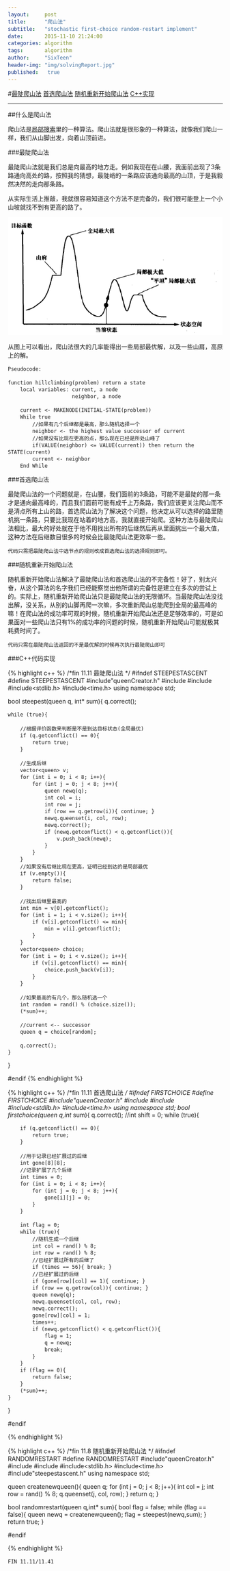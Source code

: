 ```yaml
---
layout:     post
title:      "爬山法"
subtitle:   "stochastic first-choice random-restart implement"
date:       2015-11-10 21:24:00
categories: algorithm
tags:       algorithm
author:     "SixTeen"
header-img: "img/solvingReport.jpg"
published:   true
---
```


#<a href="#01">最陡爬山法</a> <a href="#02">首选爬山法</a> <a href="#03">随机重新开始爬山法</a> <a href="#04">C++实现</a>

---

##什么是爬山法

爬山法是[局部搜索](/algorithm/Localsearching/)里的一种算法。爬山法就是很形象的一种算法，就像我们爬山一样，我们从山脚出发，向着山顶前进。

###<a name="01"></a>最陡爬山法

最陡爬山法就是我们总是向最高的地方走。例如我现在在山腰，我面前出现了3条路通向高处的路，按照我的猜想，最陡峭的一条路应该通向最高的山顶，于是我毅然决然的走向那条路。

从实际生活上推敲，我就很容易知道这个方法不是完备的，我们很可能登上一个小山坡就找不到有更高的路了。

![状态图](/img/algorithm/hill-climbing.png)

从图上可以看出，爬山法很大的几率能得出一些局部最优解，以及一些山肩，高原上的解。

    Pseudocode:
    
    function hillclimbing(problem) return a state
        local variables: current, a node
                         neighbor, a node

        current <- MAKENODE(INITIAL-STATE(problem))
        While true
            //如果有几个后继都是最高，那么随机选择一个
            neighbor <- the highest value successor of current
            //如果没有比现在更高的点，那么现在已经是所处山峰了
            if(VALUE(neighbor) <= VALUE(current)) then return the STATE(current)
            current <- neighbor
        End While




###<a name="02"></a>首选爬山法

最陡爬山法的一个问题就是，在山腰，我们面前的3条路，可能不是最陡的那一条才是通向最高峰的，而且我们面前可能有成千上万条路，我们应该更关注爬山而不是清点所有上山的路，首选爬山法为了解决这个问题，他决定从可以选择的路里随机挑一条路，只要比我现在站着的地方高，我就直接开始爬。这种方法与最陡爬山法相比，最大的好处就在于他不用找出所有的后继然后再从里面挑出一个最大值，这种方法在后继数目很多的时候会比最陡爬山法更效率一些。

    代码只需把最陡爬山法中选节点的规则改成首选爬山法的选择规则即可。

###<a name="03"></a>随机重新开始爬山法

随机重新开始爬山法解决了最陡爬山法和首选爬山法的不完备性！好了，别太兴奋，从这个算法的名字我们已经能察觉出他所谓的完备性是建立在多次的尝试上的。实际上，随机重新开始爬山法只是最陡爬山法的无限循环。当最陡爬山法没找出解，没关系，从别的山脚再爬一次嘛，多次重新爬山总能爬到全局的最高峰的嘛！在爬山法的成功率可观的时候，随机重新开始爬山法还是足够效率的，可是如果面对一些爬山法只有1%的成功率的问题的时候，随机重新开始爬山可能就极其耗费时间了。

    代码只需在最陡爬山法返回的不是最优解的时候再次执行最陡爬山即可

###<a name="04"></a>C++代码实现

{% highlight c++ %}
/*fin 11.11
最陡爬山法
*/
#ifndef STEEPESTASCENT
#define STEEPESTASCENT
#include"queenCreator.h"
#include<iostream>
#include<vector>
#include<stdlib.h>
#include<time.h>
using namespace std;

bool steepest(queen q, int* sum){
    q.correct();
    
    while (true){
        
        //根据评价函数来判断是不是到达目标状态(全局最优)
        if (q.getconflict() == 0){
            return true;
        }
        
        //生成后继
        vector<queen> v;
        for (int i = 0; i < 8; i++){
            for (int j = 0; j < 8; j++){
                queen newq(q);
                int col = i;
                int row = j;
                if (row == q.getrow(i)){ continue; }
                newq.queenset(i, col, row);
                newq.correct();
                if (newq.getconflict() < q.getconflict()){
                    v.push_back(newq);
                }
            }
        }
        //如果没有后继比现在更高，证明已经到达的是局部最优
        if (v.empty()){ 
            return false; 
        }
        
        //找出后继里最高的
        int min = v[0].getconflict();
        for (int i = 1; i < v.size(); i++){
            if (v[i].getconflict() <= min){
                min = v[i].getconflict();
            }
        }
        vector<queen> choice;
        for (int i = 0; i < v.size(); i++){
            if (v[i].getconflict() == min){
                choice.push_back(v[i]);
            }
        }
        
        //如果最高的有几个，那么随机选一个
        int random = rand() % (choice.size());
        (*sum)++;

        //current <-- successor
        queen q = choice[random];
        
        q.correct();
    }
}

#endif
{% endhighlight %}


{% highlight c++ %}
/*fin 11.11
首选爬山法
*/
#ifndef FIRSTCHOICE
#define FIRSTCHOICE
#include"queenCreator.h"
#include<iostream>
#include<vector>
#include<stdlib.h>
#include<time.h>
using namespace std;
bool firstchoice(queen q,int* sum){
    q.correct();
    //int shift = 0;
    while (true){

        if (q.getconflict() == 0){
            return true;
        }
        
        //用于记录已经扩展过的后继
        int gone[8][8];
        //记录扩展了几个后继
        int times = 0;
        for (int i = 0; i < 8; i++){
            for (int j = 0; j < 8; j++){
                gone[i][j] = 0;
            }
        }

        int flag = 0;
        while (true){
            //随机生成一个后继
            int col = rand() % 8;
            int row = rand() % 8;
            //已经扩展过所有的后继了
            if (times == 56){ break; }
            //已经扩展过的后继
            if (gone[row][col] == 1){ continue; }
            if (row == q.getrow(col)){ continue; }
            queen newq(q);
            newq.queenset(col, col, row);
            newq.correct();
            gone[row][col] = 1;
            times++;
            if (newq.getconflict() < q.getconflict()){
                flag = 1;
                q = newq;
                break;
            }
        }
        if (flag == 0){
            return false;
        }
        (*sum)++;
    }
}

#endif

{% endhighlight %}


{% highlight c++ %}
/*fin 11.8
随机重新开始爬山法
*/
#ifndef RANDOMRESTART
#define RANDOMRESTART
#include"queenCreator.h"
#include<iostream>
#include<vector>
#include<stdlib.h>
#include<time.h>
#include"steepestascent.h"
using namespace std;

queen createnewqueen(){
    queen q;
    for (int j = 0; j < 8; j++){
        int col = j;
        int row = rand() % 8;
        q.queenset(j, col, row);
    }
    return q;
}

bool randomrestart(queen q,int* sum){
    bool flag = false;
    while (flag == false){
        queen newq = createnewqueen();
        flag = steepest(newq,sum);
    }
    return true;
}


#endif

{% endhighlight %}

    FIN 11.11/11.41
